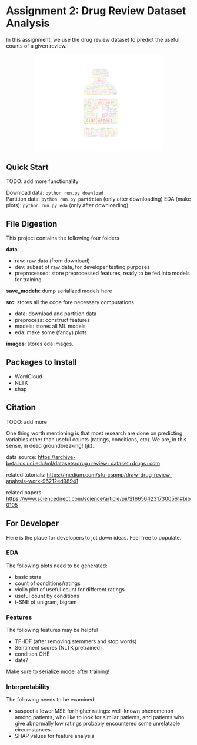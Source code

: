 # Assignment 2: Drug Review Dataset Analysis

In this assignment, we use the drug review dataset to predict the useful counts of a given review.

<p align="center">
  <img src="images/review_word_cloud.png" width="350" title="Word Cloud of Drug Reviews">
</p>

## Quick Start

TODO: add more functionality

Download data: ```python run.py download```  
Partition data: ```python run.py partition``` (only after downloading)
EDA (make plots): ```python run.py eda``` (only after downloading)

## File Digestion

This project contains the following four folders

**data**:

- raw: raw data (from download)
- dev: subset of raw data, for developer testing purposes
- preprocessed: store preprocessed features, ready to be fed into models for training

**save_models**: dump serialized models here

**src**: stores all the code fore necessary computations

- data: download and partition data
- preprocess: construct features
- models: stores all ML models
- eda: make some (fancy) plots

**images**: stores eda images.

## Packages to Install

- WordCloud
- NLTK
- shap

## Citation

TODO: add more

One thing worth mentioning is that most research are done on predicting variables other than useful counts (ratings, conditions, etc). We are, in this sense, in deed groundbreaking! (jk).

data source: <https://archive-beta.ics.uci.edu/ml/datasets/drug+review+dataset+drugs+com>  

related tutorials: <https://medium.com/sfu-cspmp/draw-drug-review-analysis-work-96212ed98941>

related papers: <https://www.sciencedirect.com/science/article/pii/S1665642317300561#bib0105>

## For Developer

Here is the place for developers to jot down ideas. Feel free to populate.

### EDA

The following plots need to be generated:

- basic stats
- count of conditions/ratings
- violin plot of useful count for different ratings
- useful count by conditions
- t-SNE of unigram, bigram

### Features

The following features may be helpful

- TF-IDF (after removing stemmers and stop words)
- Sentiment scores (NLTK pretrained)
- condition OHE
- date?

Make sure to serialize model after training!

### Interpretability

The following needs to be examined:

- suspect a lower MSE for higher ratings: well-known phenomenon among patients, who like to look for similar patients, and patients who give abnormally low ratings probably encountered some unrelatable circumstances.
- SHAP values for feature analysis
